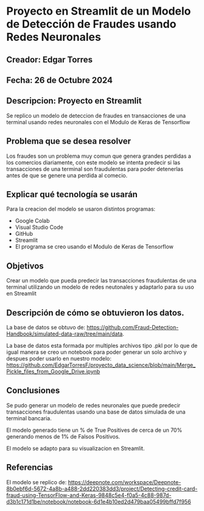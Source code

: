 
# Proyecto en Streamlit de un Modelo de Detección de Fraudes usando Redes Neuronales

## Creador: Edgar Torres
## Fecha: 26 de Octubre 2024
## Descripcion: Proyecto en Streamlit
Se replico un modelo de deteccion de fraudes en transacciones de una terminal usando redes neuronales con el Modulo de Keras de Tensorflow
## Problema que se desea resolver
Los fraudes son un problema muy comun que genera grandes perdidas a los comercios diariamente, con este modelo se intenta predecir si las transacciones de una terminal son fraudulentas para poder detenerlas antes de que se genere una perdida al comecio.
## Explicar qué tecnología se usarán
Para la creacion del modelo se usaron distintos programas:
- Google Colab
- Visual Studio Code
- GitHub
- Streamlit
- El programa se creo usando el Modulo de Keras de Tensorflow 
## Objetivos
Crear un modelo que pueda predecir las transacciones fraudulentas de una terminal utilizando un modelo de redes neutonales y adaptarlo para su uso en Streamlit

## Descripción de cómo se obtuvieron los datos.
La base de datos se obtuvo de: https://github.com/Fraud-Detection-Handbook/simulated-data-raw/tree/main/data.

La base de datos esta formada por multiples archivos tipo .pkl por lo que de igual manera se creo un notebook para poder generar un solo archivo y despues poder usarlo en nuestro modelo: https://github.com/EdgarTorresF/proyecto_data_science/blob/main/Merge_Pickle_files_from_Google_Drive.ipynb
## Conclusiones
Se pudo generar un modelo de redes neuronales que puede predecir transacciones fraudulentas usando una base de datos simulada de una terminal bancaria.

El modelo generado tiene un % de True Positives de cerca de un 70% generando menos de 1% de Falsos Positivos.

El modelo se adapto para su visualizacion en Streamlit.
## Referencias
El modelo se replico de: https://deepnote.com/workspace/Deepnote-8b0ebf6d-5672-4a8b-a488-2dd220383dd3/project/Detecting-credit-card-fraud-using-TensorFlow-and-Keras-9848c5e4-f0a5-4c88-987d-d3b1c171d1be/notebook/notebook-6d1e4b10ed2d479baa05499bffd7f956

